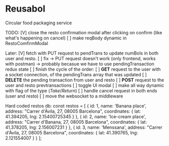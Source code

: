 # Reusabol
Circular food packaging service 

TODO: 
[V] close the resto confirmation modal after clicking on confirm (like what's happening on cancel)
[ ] make reqBody dynamic in RestoComfirmModal


Later: 
[V] fetch with PUT request to pendTrans to update numBols in both user and resto. 
[ ] fix -> PUT request doesn't work (only frontend, works with postman) -> probably becasue we have to use 
    pendingTransaction redux state 
[ ] finish the cycle of the order:
    [ ] **GET** request to the user with a socket connection, of the pendingTrans array that was updated 
    [ ] **DELETE** the pending transaction from user and resto 
    [ ] **POST** request to the user and resto prevtransactions
    [ ] toggle UI modal
[ ] make all way dynamic with flag of the type (*Take*/*Return*)
[ ] handle cancel request in both ends (user and resto)
[ ] move the websocket to a middleware


Hard coded restos db:
  const restos = [
    {
      id: 1,
      name: 'Banana place',
      address: "Carrer d'Àvila, 27, 08005 Barcelona",
      coordinates: { lat: 41.394205, lng: 2.15400725345 }
    },
    {
      id: 2,
      name: 'Ice-cream place',
      address: "Carrer d'Banana, 27, 08005 Barcelona",
      coordinates: { lat: 41.378205, lng: 2.156007231 }
    },
    {
      id: 3,
      name: 'Menssana',
      address: "Carrer d'Àvila, 27, 08005 Barcelona",
      coordinates: { lat: 41.390765, lng: 2.121554007 }
    }
  ];